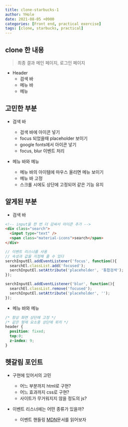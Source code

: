 ```yaml
---
title: clone-starbucks-1
author: YHole
date: 2021-08-05 +0900
categories: [Front end, practical exercise]
tags: [clone, starbucks, practical]
---
```


## clone 한 내용

> 최종 결과 메인 페이지, 로그인 페이지

- Header
  - 검색 바
  - 메뉴 바
  - 메뉴 

## 고민한 부분

- 검색 바
  - 검색 바에 아이콘 넣기
  - focus 되었을때 placeholder 보이기
  - google fonts에서 아이콘 넣기
  - focus, blur 이벤트 처리

- 메뉴 바와 메뉴
  - 메뉴 바의 아이템에 마우스 올리면 메뉴 보이기
  - 메뉴 바 고정
  - 스크롤 시에도 상단에 고정되어 같은 기능 유지

## 알게된 부분

- 검색 바

```html
<!-- input을 한 번 더 감싸서 아이콘 추가 -->
<div class="search">
  <input type="text" />
  <span class="material-icons">search</span>
</div>
```
```javascript
// 이벤트 리스너를 사용
// 속성과 값을 지정해 줄 수 있다
serchInputEl.addEventListener('focus', function(){
  searchEl.classList.add('focused');
  serchInputEl.setAttribute('placeholder', '통합검색');
});

serchInputEl.addEventListener('blur', function(){
  searchEl.classList.remove('focused');
  serchInputEl.setAttribute('placeholder', '');
});
```
- 메뉴 바와 메뉴

```css
/* 항상 화면 상단에 고정 */
/* 같은 형제 요소중 상단에 위치 */
header {
  position: fixed;
  top:0;
  z-index: 9;
}
```

## 헷갈림 포인트

- 구현에 있어서의 고민
  - 어느 부분까지 html로 구현?
  - 어느 효과까지 css로 구현?
  - 사이트가 무거워지지 않을 정도의 js?

- 이벤트 리스너에는 어떤 종류가 있을까?
  - 이벤트 핸들링 [MDN](https://developer.mozilla.org/ko/docs/Web/Events)문서를 읽어보자
